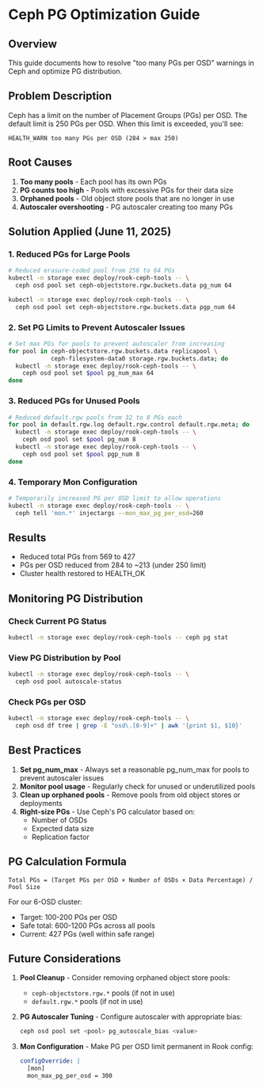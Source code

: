# Ceph PG Optimization Guide

## Overview

This guide documents how to resolve "too many PGs per OSD" warnings in Ceph and optimize PG distribution.

## Problem Description

Ceph has a limit on the number of Placement Groups (PGs) per OSD. The default limit is 250 PGs per OSD. When this limit is exceeded, you'll see:

```
HEALTH_WARN too many PGs per OSD (284 > max 250)
```

## Root Causes

1. **Too many pools** - Each pool has its own PGs
2. **PG counts too high** - Pools with excessive PGs for their data size
3. **Orphaned pools** - Old object store pools that are no longer in use
4. **Autoscaler overshooting** - PG autoscaler creating too many PGs

## Solution Applied (June 11, 2025)

### 1. Reduced PGs for Large Pools

```bash
# Reduced erasure-coded pool from 256 to 64 PGs
kubectl -n storage exec deploy/rook-ceph-tools -- \
  ceph osd pool set ceph-objectstore.rgw.buckets.data pg_num 64

kubectl -n storage exec deploy/rook-ceph-tools -- \
  ceph osd pool set ceph-objectstore.rgw.buckets.data pgp_num 64
```

### 2. Set PG Limits to Prevent Autoscaler Issues

```bash
# Set max PGs for pools to prevent autoscaler from increasing
for pool in ceph-objectstore.rgw.buckets.data replicapool \
            ceph-filesystem-data0 storage.rgw.buckets.data; do
  kubectl -n storage exec deploy/rook-ceph-tools -- \
    ceph osd pool set $pool pg_num_max 64
done
```

### 3. Reduced PGs for Unused Pools

```bash
# Reduced default.rgw pools from 32 to 8 PGs each
for pool in default.rgw.log default.rgw.control default.rgw.meta; do
  kubectl -n storage exec deploy/rook-ceph-tools -- \
    ceph osd pool set $pool pg_num 8
  kubectl -n storage exec deploy/rook-ceph-tools -- \
    ceph osd pool set $pool pgp_num 8
done
```

### 4. Temporary Mon Configuration

```bash
# Temporarily increased PG per OSD limit to allow operations
kubectl -n storage exec deploy/rook-ceph-tools -- \
  ceph tell 'mon.*' injectargs --mon_max_pg_per_osd=260
```

## Results

- Reduced total PGs from 569 to 427
- PGs per OSD reduced from 284 to ~213 (under 250 limit)
- Cluster health restored to HEALTH_OK

## Monitoring PG Distribution

### Check Current PG Status
```bash
kubectl -n storage exec deploy/rook-ceph-tools -- ceph pg stat
```

### View PG Distribution by Pool
```bash
kubectl -n storage exec deploy/rook-ceph-tools -- \
  ceph osd pool autoscale-status
```

### Check PGs per OSD
```bash
kubectl -n storage exec deploy/rook-ceph-tools -- \
  ceph osd df tree | grep -E "osd\.[0-9]+" | awk '{print $1, $10}'
```

## Best Practices

1. **Set pg_num_max** - Always set a reasonable pg_num_max for pools to prevent autoscaler issues
2. **Monitor pool usage** - Regularly check for unused or underutilized pools
3. **Clean up orphaned pools** - Remove pools from old object stores or deployments
4. **Right-size PGs** - Use Ceph's PG calculator based on:
   - Number of OSDs
   - Expected data size
   - Replication factor

## PG Calculation Formula

```
Total PGs = (Target PGs per OSD × Number of OSDs × Data Percentage) / Pool Size
```

For our 6-OSD cluster:
- Target: 100-200 PGs per OSD
- Safe total: 600-1200 PGs across all pools
- Current: 427 PGs (well within safe range)

## Future Considerations

1. **Pool Cleanup** - Consider removing orphaned object store pools:
   - `ceph-objectstore.rgw.*` pools (if not in use)
   - `default.rgw.*` pools (if not in use)

2. **PG Autoscaler Tuning** - Configure autoscaler with appropriate bias:
   ```bash
   ceph osd pool set <pool> pg_autoscale_bias <value>
   ```

3. **Mon Configuration** - Make PG per OSD limit permanent in Rook config:
   ```yaml
   configOverride: |
     [mon]
     mon_max_pg_per_osd = 300
   ```